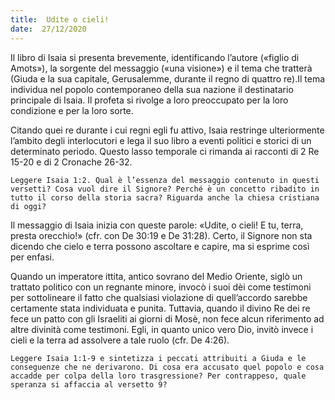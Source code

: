 ```yaml
---
title:  Udite o cieli!
date:  27/12/2020
---
```


Il libro di Isaia si presenta brevemente, identificando l’autore («figlio di Amots»), la sorgente del messaggio («una visione») e il tema che tratterà (Giuda e la sua capitale, Gerusalemme, durante il regno di quattro re).Il tema individua nel popolo contemporaneo della sua nazione il destinatario principale di Isaia. Il profeta si rivolge a loro preoccupato per la loro condizione e per la loro sorte.

Citando quei re durante i cui regni egli fu attivo, Isaia restringe ulteriormente l’ambito degli interlocutori e lega il suo libro a eventi politici e storici di un determinato periodo. Questo lasso temporale ci rimanda ai racconti di 2 Re 15-20 e di 2 Cronache 26-32.

`Leggere Isaia 1:2. Qual è l’essenza del messaggio contenuto in questi versetti? Cosa vuol dire il Signore? Perché è un concetto ribadito in tutto il corso della storia sacra? Riguarda anche la chiesa cristiana di oggi?`

Il messaggio di Isaia inizia con queste parole: «Udite, o cieli! E tu, terra, presta orecchio!» (cfr. con De 30:19 e De 31:28). Certo, il Signore non sta dicendo che cielo e terra possono ascoltare e capire, ma si esprime così per enfasi.

Quando un imperatore ittita, antico sovrano del Medio Oriente, siglò un trattato politico con un regnante minore, invocò i suoi dèi come testimoni per sottolineare il fatto che qualsiasi violazione di quell’accordo sarebbe certamente stata individuata e punita. Tuttavia, quando il divino Re dei re fece un patto con gli Israeliti ai giorni di Mosè, non fece alcun riferimento ad altre divinità come testimoni. Egli, in quanto unico vero Dio, invitò invece i cieli e la terra ad assolvere a tale ruolo (cfr. De 4:26).

`Leggere Isaia 1:1-9 e sintetizza i peccati attribuiti a Giuda e le conseguenze che ne derivarono. Di cosa era accusato quel popolo e cosa accadde per colpa della loro trasgressione? Per contrappeso, quale speranza si affaccia al versetto 9?`